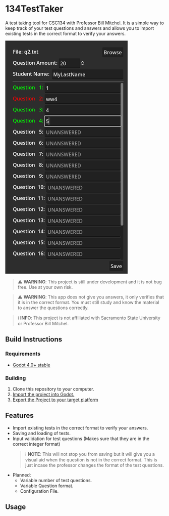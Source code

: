 # 134TestTaker
A test taking tool for CSC134 with Professor Bill Mitchel. It is a simple way to keep track of your test questions and answers and allows you to import existing tests in the correct format to verify your answers.

![](docs/app1.png)

> :warning: **WARNING**: This project is still under development and it is not bug free. Use at your own risk.

> :warning: **WARNING**: This app does not give you answers, it only verifies that it is in the correct format. You must still study and know the material to answer the questions correctly.

> :information_source: **INFO**: This project is not affiliated with Sacramento State University or Professor Bill Mitchel. 

## Build Instructions

### Requirements
* [Godot 4.0+ stable](https://godotengine.org/download)
  
### Building
1. Clone this repository to your computer.
2. [Import the project into Godot.](https://docs.godotengine.org/en/stable/tutorials/editor/project_manager.html#opening-and-importing-projects)
3. [Export the Project to your target platform](https://docs.godotengine.org/en/stable/tutorials/export/exporting_projects.html)


## Features
* Import existing tests in the correct format to verify your answers.
* Saving and loading of tests.
* Input validation for test questions (Makes sure that they are in the correct integer format)
    > :information_source: **NOTE**: This will not stop you from saving but it will give you a visual aid when the question is not in the correct format. This is just incase the professor changes the format of the test questions.
* Planned:
  * Variable number of test questions.
  * Variable Question format.
  * Configuration File.

## Usage




